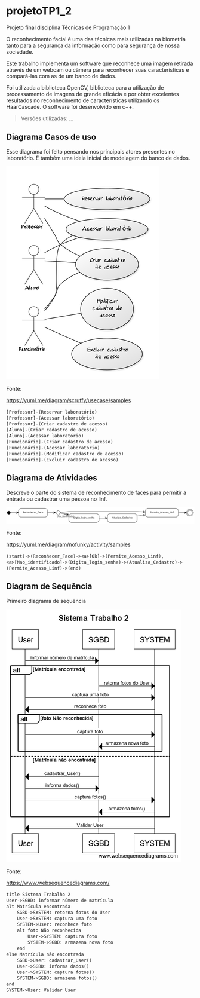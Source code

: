 # projetoTP1_2
Projeto final disciplina Técnicas de Programação 1 

O reconhecimento facial é uma das técnicas mais utilizadas na biometria tanto para a segurança da informação como para segurança de nossa sociedade. 

Este trabalho implementa um software que reconhece uma imagem retirada através de um webcam ou câmera para reconhecer suas características e compará-las com as de um banco de dados. 

Foi utilizada a biblioteca OpenCV, biblioteca para a utilização de processamento de imagens de grande eficácia e por obter excelentes resultados no reconhecimento de características utilizando os HaarCascade. O software foi
desenvolvido em c++.

> Versões utilizadas: ...


## Diagrama Casos de uso

Esse diagrama foi feito pensando nos principais atores presentes no laboratório.
É também uma ideia inicial de modelagem do banco de dados.

![Diagrama casos de uso](diagrama_casos_de_uso.png)

Fonte:

https://yuml.me/diagram/scruffy/usecase/samples

```
[Professor]-(Reservar laboratório)
[Professor]-(Acessar laboratório)
[Professor]-(Criar cadastro de acesso)
[Aluno]-(Criar cadastro de acesso)
[Aluno]-(Acessar laboratório)
[Funcionário]-(Criar cadastro de acesso)
[Funcionário]-(Acessar laboratório)
[Funcionário]-(Modificar cadastro de acesso)
[Funcionário]-(Excluir cadastro de acesso)
```

## Diagrama de Atividades

Descreve o parte do sistema de reconhecimento de faces para permitir a entrada ou cadastrar uma pessoa no linf.

![Diagrama atividade](diagrama_atividade.png)

Fonte:

https://yuml.me/diagram/nofunky/activity/samples

```
(start)->(Reconhecer_Face)-><a>[Ok]->(Permite_Acesso_Linf),
<a>[Nao_identificado]->(Digita_login_senha)->(Atualiza_Cadastro)->(Permite_Acesso_Linf)->(end)
```

##  Diagram de Sequência

Primeiro diagrama de sequência 

![Diagrama de sequencia](diagrama_sequencia.png)

Fonte:

https://www.websequencediagrams.com/

```
title Sistema Trabalho 2
User->SGBD: informar número de matrícula
alt Matrícula encontrada
    SGBD->SYSTEM: retorna fotos do User
    User->SYSTEM: captura uma foto
    SYSTEM->User: reconhece foto
    alt foto Não reconhecida
        User->SYSTEM: captura foto
        SYSTEM->SGBD: armazena nova foto
    end
else Matrícula não encontrada
    SGBD->User: cadastrar_User()
    User->SGBD: informa dados()
    User->SYSTEM: captura fotos()
    SYSTEM->SGBD: armazena fotos()
end
SYSTEM->User: Validar User
```
